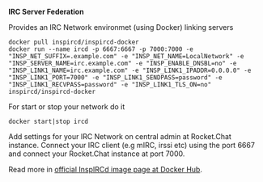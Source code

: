 **IRC Server Federation**

Provides an IRC Network environmet (using Docker) linking servers

```
docker pull inspircd/inspircd-docker
docker run --name ircd -p 6667:6667 -p 7000:7000 -e "INSP_NET_SUFFIX=.example.com" -e "INSP_NET_NAME=LocalNetwork" -e "INSP_SERVER_NAME=irc.example.com" -e "INSP_ENABLE_DNSBL=no" -e "INSP_LINK1_NAME=irc.example.com" -e "INSP_LINK1_IPADDR=0.0.0.0" -e "INSP_LINK1_PORT=7000" -e "INSP_LINK1_SENDPASS=password" -e "INSP_LINK1_RECVPASS=password" -e "INSP_LINK1_TLS_ON=no" inspircd/inspircd-docker
```

For start or stop your network do it
```
docker start|stop ircd
```

Add settings for your IRC Network on central admin at Rocket.Chat instance.
Connect your IRC client (e.g mIRC, irssi etc) using the port 6667 and connect your Rocket.Chat instance at port 7000.

Read more in [official InspIRCd image page at Docker Hub](https://hub.docker.com/r/inspircd/inspircd-docker).

